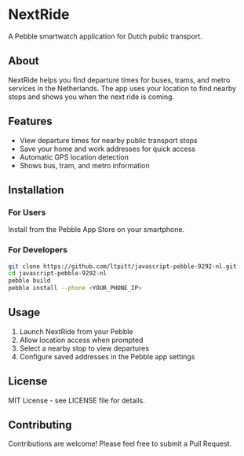 # NextRide

A Pebble smartwatch application for Dutch public transport.

## About

NextRide helps you find departure times for buses, trams, and metro services in the Netherlands. The app uses your location to find nearby stops and shows you when the next ride is coming.

## Features

- View departure times for nearby public transport stops
- Save your home and work addresses for quick access
- Automatic GPS location detection
- Shows bus, tram, and metro information

## Installation

### For Users

Install from the Pebble App Store on your smartphone.

### For Developers

```bash
git clone https://github.com/ltpitt/javascript-pebble-9292-nl.git
cd javascript-pebble-9292-nl
pebble build
pebble install --phone <YOUR_PHONE_IP>
```

## Usage

1. Launch NextRide from your Pebble
2. Allow location access when prompted
3. Select a nearby stop to view departures
4. Configure saved addresses in the Pebble app settings

## License

MIT License - see LICENSE file for details.

## Contributing

Contributions are welcome! Please feel free to submit a Pull Request.
